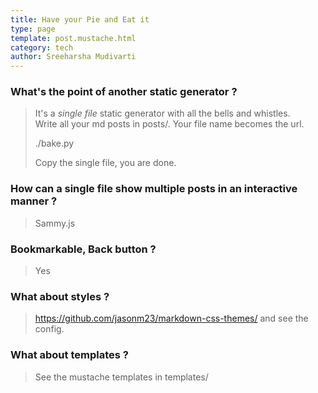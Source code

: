 ```yaml
---
title: Have your Pie and Eat it
type: page
template: post.mustache.html
category: tech
author: Sreeharsha Mudivarti
---
```


### What's the point of another static generator ?  

> It's a *single file* static generator with all the bells and whistles.  
Write all your md posts in posts/. Your file name becomes the url.  
>
> ./bake.py
>
> Copy the single file, you are done.  

### How can a single file show multiple posts in an interactive manner ?  
> Sammy.js  

### Bookmarkable, Back button ?
> Yes  

### What about styles ?  
> <https://github.com/jasonm23/markdown-css-themes/> and see the config.  

### What about templates ?  
> See the mustache templates in templates/  

